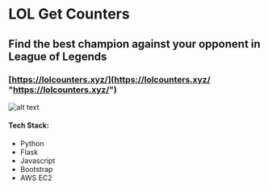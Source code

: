 # LOL Get Counters

## Find the best champion against your opponent in League of Legends

### [https://lolcounters.xyz/](https://lolcounters.xyz/ "https://lolcounters.xyz/")

![alt text](https://rawcdn.githack.com/felipenogson/getCounters/76bc303bcaad229d21ca8802ab4429e49bb77c69/lolcounters-thumb.jpg "Thumbnail from https://lolcounters.xyz/")

#### Tech Stack: 

- Python
- Flask
- Javascript
- Bootstrap
- AWS EC2
